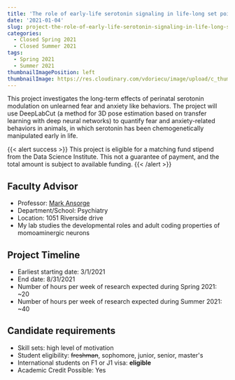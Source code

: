 ```yaml
---
title: 'The role of early-life serotonin signaling in life-long set point determination for fear and anxiety-like behaviors'
date: '2021-01-04'
slug: project-the-role-of-early-life-serotonin-signaling-in-life-long-set-point-determination-for-fear-and-anxiety-like-behaviors
categories:
  - Closed Spring 2021
  - Closed Summer 2021
tags:
  - Spring 2021
  - Summer 2021
thumbnailImagePosition: left
thumbnailImage: https://res.cloudinary.com/vdoriecu/image/upload/c_thumb,w_200,g_face/v1579110178/construction_c6dqbd.png
---
```

This project investigates the long-term effects of perinatal serotonin modulation on unlearned fear and anxiety like behaviors. The project will use DeepLabCut (a method for 3D pose estimation based on transfer learning with deep neural networks) to quantify fear and anxiety-related behaviors in animals, in which serotonin has been chemogenetically manipulated early in life. 

<!--more-->

{{< alert success >}}
This project is eligible for a matching fund stipend from the Data Science Institute. This not a guarantee of payment, and the total amount is subject to available funding.
{{< /alert >}}

## Faculty Advisor
+ Professor: [Mark Ansorge](https://www.columbiapsychiatry.org/profile/mark-ansorge-phd)
+ Department/School: Psychiatry
+ Location: 1051 Riverside drive
+ My lab studies the developmental roles and adult coding properties of momoaminergic neurons

## Project Timeline
+ Earliest starting date: 3/1/2021
+ End date: 8/31/2021
+ Number of hours per week of research expected during Spring 2021: ~20
+ Number of hours per week of research expected during Summer 2021: ~40

## Candidate requirements
+ Skill sets: high level of motivation
+ Student eligibility: ~~freshman~~, sophomore, junior, senior, master's
+ International students on F1 or J1 visa: **eligible**
+ Academic Credit Possible: Yes

